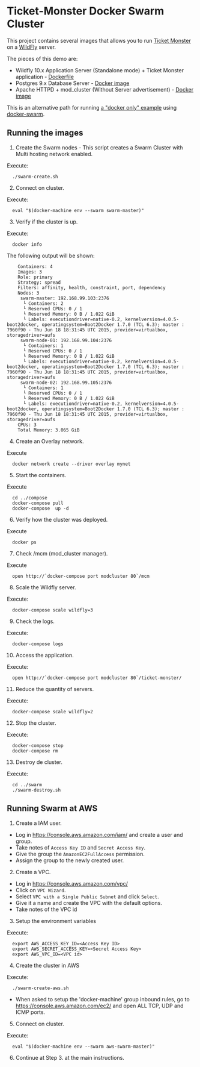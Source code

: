 # Ticket-Monster Docker Swarm Cluster



This project contains several images that allows you to run [Ticket Monster](http://www.jboss.org/ticket-monster/) on a [WildFly](http://www.wildfly.org) server.

The pieces of this demo are:

- Wildfly 10.x Application Server (Standalone mode) + Ticket Monster application - [Dockerfile](../Dockerfiles/ticketmonster/Dockerfile)
- Postgres 9.x Database Server - [Docker image](https://hub.docker.com/_/postgres/)
- Apache HTTPD + mod_cluster (Without Server advertisement) - [Docker image](https://hub.docker.com/r/karm/mod_cluster-master-dockerhub/)


This is an alternative path for running [a "docker only" example](../Dockerfiles/ticketmonster) using [docker-swarm](http://docs.docker.com/swarm).

## Running the images

1. Create the Swarm nodes - This script creates a Swarm Cluster with Multi hosting network enabled.

  Execute:

      ./swarm-create.sh


2. Connect on cluster.

  Execute:

      eval "$(docker-machine env --swarm swarm-master)"


3. Verify if the cluster is up.

  Execute:

      docker info

  The following output will be shown:
```
    Containers: 4
    Images: 3
    Role: primary
    Strategy: spread
    Filters: affinity, health, constraint, port, dependency
    Nodes: 3
     swarm-master: 192.168.99.103:2376
      └ Containers: 2
      └ Reserved CPUs: 0 / 1
      └ Reserved Memory: 0 B / 1.022 GiB
      └ Labels: executiondriver=native-0.2, kernelversion=4.0.5-boot2docker, operatingsystem=Boot2Docker 1.7.0 (TCL 6.3); master : 7960f90 - Thu Jun 18 18:31:45 UTC 2015, provider=virtualbox, storagedriver=aufs
     swarm-node-01: 192.168.99.104:2376
      └ Containers: 1
      └ Reserved CPUs: 0 / 1
      └ Reserved Memory: 0 B / 1.022 GiB
      └ Labels: executiondriver=native-0.2, kernelversion=4.0.5-boot2docker, operatingsystem=Boot2Docker 1.7.0 (TCL 6.3); master : 7960f90 - Thu Jun 18 18:31:45 UTC 2015, provider=virtualbox, storagedriver=aufs
     swarm-node-02: 192.168.99.105:2376
      └ Containers: 1
      └ Reserved CPUs: 0 / 1
      └ Reserved Memory: 0 B / 1.022 GiB
      └ Labels: executiondriver=native-0.2, kernelversion=4.0.5-boot2docker, operatingsystem=Boot2Docker 1.7.0 (TCL 6.3); master : 7960f90 - Thu Jun 18 18:31:45 UTC 2015, provider=virtualbox, storagedriver=aufs
    CPUs: 3
    Total Memory: 3.065 GiB
```

4. Create an Overlay network.

  Execute

      docker network create --driver overlay mynet

5. Start the containers.

  Execute


      cd ../compose
      docker-compose pull
      docker-compose  up -d

6. Verify how the cluster was deployed.

  Execute

      docker ps

7. Check /mcm (mod_cluster manager).

  Execute
  
      open http://`docker-compose port modcluster 80`/mcm

8. Scale the Wildfly server.

  Execute:

      docker-compose scale wildfly=3

9. Check the logs.

  Execute:

      docker-compose logs

10. Access the application.

  Execute:

      open http://`docker-compose port modcluster 80`/ticket-monster/  

11. Reduce the quantity of servers.

  Execute:

      docker-compose scale wildfly=2


12. Stop the cluster.

  Execute:

      docker-compose stop
      docker-compose rm

13. Destroy de cluster.

  Execute:
  
      cd ../swarm
      ./swarm-destroy.sh


## Running Swarm at AWS

1. Create a IAM user.

  - Log in https://console.aws.amazon.com/iam/ and create a user and group.
  - Take notes of `Access Key ID` and `Secret Access Key`.
  - Give the group the `AmazonEC2FullAccess` permission.
  - Assign the group to the newly created user.
  
2. Create a VPC.

  - Log in https://console.aws.amazon.com/vpc/
  - Click on `VPC Wizard`.
  - Select `VPC with a Single Public Subnet` and click `Select`.
  - Give it a name and create the VPC with the default options.
  - Take notes of the VPC id
  
3. Setup the environment variables

  Execute:
  
      export AWS_ACCESS_KEY_ID=<Access Key ID>
      export AWS_SECRET_ACCESS_KEY=<Secret Access Key>
      export AWS_VPC_ID=<VPC id>

4. Create the cluster in AWS

  Execute:
  
      ./swarm-create-aws.sh

 - When asked to setup the 'docker-machine' group inbound rules, go to https://console.aws.amazon.com/ec2/ and open ALL TCP, UDP and ICMP ports.
 
5. Connect on cluster.

  Execute:

      eval "$(docker-machine env --swarm aws-swarm-master)"


6. Continue at Step 3. at the main instructions.
